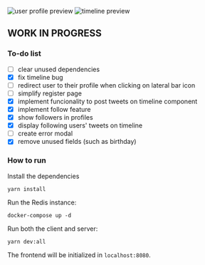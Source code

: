 ![user profile preview](https://user-images.githubusercontent.com/57643375/182004479-b71eb6b3-d21d-44be-a041-c4ad38d8b830.png)
![timeline preview](https://user-images.githubusercontent.com/57643375/185009264-3311524a-0a5a-4e2b-bcd3-931a921c8da4.png)


## WORK IN PROGRESS

### To-do list
- [ ] clear unused dependencies
- [x] fix timeline bug
- [ ] redirect user to their profile when clicking on lateral bar icon
- [ ] simplify register page
- [x] implement funcionality to post tweets on timeline component
- [x] implement follow feature
- [x] show followers in profiles
- [x] display following users' tweets on timeline
- [ ] create error modal
- [x] remove unused fields (such as birthday)

### How to run

Install the dependencies
```
yarn install
```

Run the Redis instance:
```
docker-compose up -d
```

Run both the client and server:
```
yarn dev:all
```
The frontend will be initialized in `localhost:8080`.
